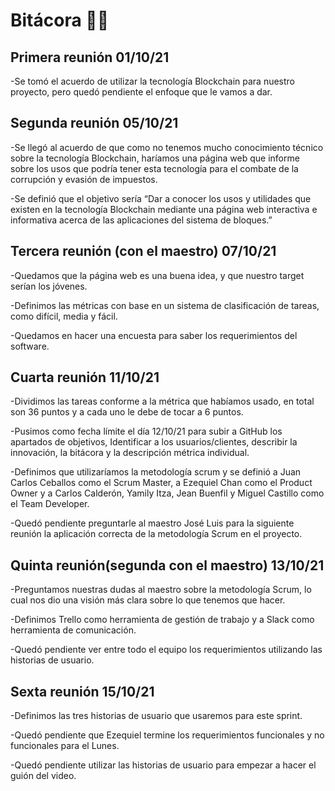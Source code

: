 # Bitácora 📌📃

## Primera reunión 01/10/21
-Se tomó el acuerdo de utilizar la tecnología Blockchain para nuestro proyecto, pero quedó pendiente el enfoque que le vamos a dar.

## Segunda reunión 05/10/21
-Se llegó al acuerdo de que como no tenemos mucho conocimiento técnico sobre la tecnología Blockchain, haríamos una página web que informe sobre los usos que podría tener esta tecnología para el combate de la corrupción y evasión de impuestos.

-Se definió que el objetivo sería “Dar a conocer los usos y utilidades que existen en la tecnología Blockchain mediante una página web interactiva e informativa acerca de las aplicaciones del sistema de bloques.”

## Tercera reunión (con el maestro) 07/10/21
-Quedamos que la página web es una buena idea, y que nuestro target serían los jóvenes.

-Definimos las métricas con base en un sistema de clasificación de tareas, como difícil, media y fácil.

-Quedamos en hacer una encuesta para saber los requerimientos del software.

## Cuarta reunión 11/10/21
-Dividimos las tareas conforme a la métrica que habíamos usado, en total son 36 puntos y a cada uno le debe de tocar a 6 puntos.

-Pusimos como fecha límite el día 12/10/21 para subir a GitHub los apartados de objetivos, Identificar a los usuarios/clientes, describir la innovación, la bitácora y la descripción métrica individual.

-Definimos que utilizaríamos la metodología scrum y se definió a Juan Carlos Ceballos como el Scrum Master, a Ezequiel Chan como el Product Owner y a Carlos Calderón, Yamily Itza, Jean Buenfil y Miguel Castillo como el Team Developer.

-Quedó pendiente preguntarle al maestro José Luis para la siguiente reunión la aplicación correcta de la metodología Scrum en el proyecto.

## Quinta reunión(segunda con el maestro) 13/10/21
-Preguntamos nuestras dudas al maestro sobre la metodología Scrum, lo cual nos dio una visión más clara sobre lo que tenemos que hacer.

-Definimos Trello como herramienta de gestión de trabajo y a Slack como herramienta de comunicación.

-Quedó pendiente ver entre todo el equipo los requerimientos utilizando las historias de usuario.

## Sexta reunión 15/10/21
-Definimos las tres historias de usuario que usaremos para este sprint.

-Quedó pendiente que Ezequiel termine los requerimientos funcionales y no funcionales para el Lunes.

-Quedó pendiente utilizar las historias de usuario para empezar a hacer el guión del video.



